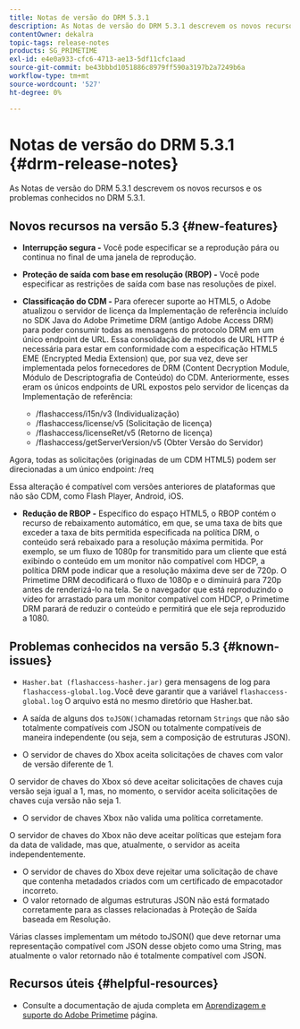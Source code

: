 ```yaml
---
title: Notas de versão do DRM 5.3.1
description: As Notas de versão do DRM 5.3.1 descrevem os novos recursos e os problemas conhecidos no DRM 5.3.1.
contentOwner: dekalra
topic-tags: release-notes
products: SG_PRIMETIME
exl-id: e4e0a933-cfc6-4713-ae13-5df11cfc1aad
source-git-commit: be43bbbd1051886c8979ff590a3197b2a7249b6a
workflow-type: tm+mt
source-wordcount: '527'
ht-degree: 0%

---
```


# Notas de versão do DRM 5.3.1 {#drm-release-notes}

As Notas de versão do DRM 5.3.1 descrevem os novos recursos e os problemas conhecidos no DRM 5.3.1.

## Novos recursos na versão 5.3 {#new-features}

* **Interrupção segura -** Você pode especificar se a reprodução pára ou continua no final de uma janela de reprodução.
* **Proteção de saída com base em resolução (RBOP) -** Você pode especificar as restrições de saída com base nas resoluções de pixel.
* **Classificação do CDM -** Para oferecer suporte ao HTML5, o Adobe atualizou o servidor de licença da Implementação de referência incluído no SDK Java do Adobe Primetime DRM (antigo Adobe Access DRM) para poder consumir todas as mensagens do protocolo DRM em um único endpoint de URL. Essa consolidação de métodos de URL HTTP é necessária para estar em conformidade com a especificação HTML5 EME (Encrypted Media Extension) que, por sua vez, deve ser implementada pelos fornecedores de DRM (Content Decryption Module, Módulo de Descriptografia de Conteúdo) do CDM. Anteriormente, esses eram os únicos endpoints de URL expostos pelo servidor de licenças da Implementação de referência:

   * /flashaccess/i15n/v3 (Individualização)
   * /flashaccess/license/v5 (Solicitação de licença)
   * /flashaccess/licenseRet/v5 (Retorno de licença)
   * /flashaccess/getServerVersion/v5 (Obter Versão do Servidor)

Agora, todas as solicitações (originadas de um CDM HTML5) podem ser direcionadas a um único endpoint: /req

Essa alteração é compatível com versões anteriores de plataformas que não são CDM, como Flash Player, Android, iOS.

* **Redução de RBOP -** Específico do espaço HTML5, o RBOP contém o recurso de rebaixamento automático, em que, se uma taxa de bits que exceder a taxa de bits permitida especificada na política DRM, o conteúdo será rebaixado para a resolução máxima permitida. Por exemplo, se um fluxo de 1080p for transmitido para um cliente que está exibindo o conteúdo em um monitor não compatível com HDCP, a política DRM pode indicar que a resolução máxima deve ser de 720p. O Primetime DRM decodificará o fluxo de 1080p e o diminuirá para 720p antes de renderizá-lo na tela. Se o navegador que está reproduzindo o vídeo for arrastado para um monitor compatível com HDCP, o Primetime DRM parará de reduzir o conteúdo e permitirá que ele seja reproduzido a 1080.

## Problemas conhecidos na versão 5.3 {#known-issues}

* `Hasher.bat (flashaccess-hasher.jar)` gera mensagens de log para `flashaccess-global.log.`Você deve garantir que a variável `flashaccess-global.log` O arquivo está no mesmo diretório que Hasher.bat.

* A saída de alguns dos `toJSON()`chamadas retornam `Strings` que não são totalmente compatíveis com JSON ou totalmente compatíveis de maneira independente (ou seja, sem a composição de estruturas JSON).

* O servidor de chaves do Xbox aceita solicitações de chaves com valor de versão diferente de 1.

O servidor de chaves do Xbox só deve aceitar solicitações de chaves cuja versão seja igual a 1, mas, no momento, o servidor aceita solicitações de chaves cuja versão não seja 1.

* O servidor de chaves Xbox não valida uma política corretamente.

O servidor de chaves do Xbox não deve aceitar políticas que estejam fora da data de validade, mas que, atualmente, o servidor as aceita independentemente.

* O servidor de chaves do Xbox deve rejeitar uma solicitação de chave que contenha metadados criados com um certificado de empacotador incorreto.
* O valor retornado de algumas estruturas JSON não está formatado corretamente para as classes relacionadas à Proteção de Saída baseada em Resolução.

Várias classes implementam um método toJSON() que deve retornar uma representação compatível com JSON desse objeto como uma String, mas atualmente o valor retornado não é totalmente compatível com JSON.

## Recursos úteis {#helpful-resources}

* Consulte a documentação de ajuda completa em [Aprendizagem e suporte do Adobe Primetime](https://helpx.adobe.com/support/primetime.html) página.
